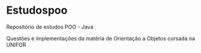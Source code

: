 # Estudospoo
Repositório de estudos POO - Java

Questões e implementações da matéria de Orientação a Objetos cursada na UNIFOR
